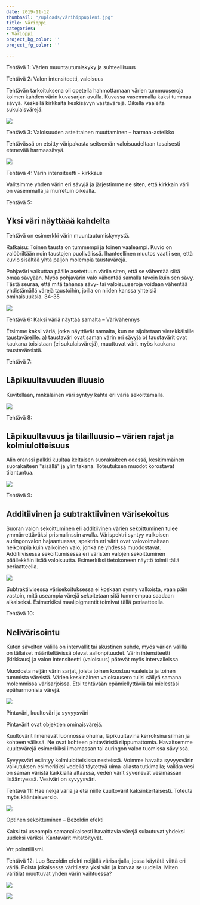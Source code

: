 ```yaml
---
date: 2019-11-12
thumbnail: "/uploads/värihippupieni.jpg"
title: Värioppi
categories:
- Värioppi
project_bg_color: ''
project_fg_color: ''

---
```

Tehtävä 1: Värien muuntautumiskyky ja suhteellisuus

Tehtävä 2: Valon intensiteetti, valoisuus

Tehtävän tarkoituksena oli opetella hahmottamaan värien tummuuseroja kolmen kahden värin kuvasarjan avulla. Kuvassa vasemmalla kaksi tummaa sävyä. Keskellä kirkkaita keskisävyn vastavärejä. Oikella vaaleita sukulaisvärejä.

![](/uploads/eropalikat.jpg)

Tehtävä 3: Valoisuuden asteittainen muuttaminen – harmaa-asteikko

Tehtävässä on etsitty väripakasta seitsemän valoisuudeltaan tasaisesti etenevää harmaasävyä.

![](/uploads/harmaasävypieni.jpg)

Tehtävä 4: Värin intensiteetti - kirkkaus

Valitsimme yhden värin eri sävyjä ja järjestimme ne siten, että kirkkain väri on vasemmalla ja murretuin oikealla.

Tehtävä 5:

## Yksi väri näyttäää kahdelta

Tehtävä on esimerkki värin muuntautumiskyvystä.

Ratkaisu: Toinen tausta on tummempi ja toinen vaaleampi. Kuvio on valööriltään noin taustojen puolivälissä. Ihanteellinen muutos vaatii sen, että kuvio sisältää yhtä paljon molempia taustavärejä.

Pohjaväri vaikuttaa päälle asetettuun väriin siten, että se vähentää siitä omaa sävyään. Myös pohjavärin valo vähentää samalla tavoin kuin sen sävy. Tästä seuraa, että mitä tahansa sävy- tai valoisuuseroja voidaan vähentää yhdistämällä värejä taustoihin, joilla on niiden kanssa yhteisiä ominaisuuksia. 34-35

![](/uploads/taustavärivaikutus.jpg)

Tehtävä 6: Kaksi väriä näyttää samalta – Värivähennys

Etsimme kaksi väriä, jotka näyttävät samalta, kun ne sijoitetaan vierekkäisille taustaväreille. a) taustaväri ovat saman värin eri sävyjä b) taustavärit ovat kaukana toisistaan (ei sukulaisvärejä), muuttuvat värit myös kaukana taustaväreistä.

Tehtävä 7:

## Läpikuultavuuden illuusio

Kuvitellaan, mnkälainen väri syntyy kahta eri väriä sekoittamalla.

![](/uploads/kukat.jpg)

Tehtävä 8:

## Läpikuultavuus ja tilailluusio – värien rajat ja kolmiulotteisuus

Alin oranssi palkki kuultaa keltaisen suorakaiteen edessä, keskimmäinen suorakaiteen "sisällä" ja ylin takana. Toteutuksen muodot korostavat tilantuntua.

![](/uploads/kiskot.jpg)

Tehtävä 9:

## Additiivinen ja subtraktiivinen värisekoitus

Suoran valon sekoittuminen eli additiivinen värien sekoittuminen tulee ymmärrettäväksi prismalinssin avulla. Värispektri syntyy valkoisen auringonvalon hajaantuessa; spektrin eri värit ovat valovoimaltaan heikompia kuin valkoinen valo, jonka ne yhdessä muodostavat. Additiivisessa sekoittumisessa eri väristen valojen sekoittuminen päällekkäin lisää valoisuutta. Esimerkiksi tietokoneen näyttö toimii tällä periaatteella.

![](/uploads/siniset.jpg)

Subtraktiivisessa värisekoituksessa ei koskaan synny valkoista, vaan päin vastoin, mitä useampia värejä sekoitetaan sitä tummempaa saadaan aikaiseksi. Esimerkiksi maalipigmentit toimivat tällä periaatteella.

Tehtävä 10:

## Nelivärisointu

Kuten sävelten välillä on intervallit tai akustinen suhde, myös värien välillä on tällaiset määriteltävissä olevat aallonpituudet. Värin intensiteetti (kirkkaus) ja valon intensiteetti (valoisuus) pätevät myös intervalleissa.

Muodosta neljän värin sarjat, joista toinen koostuu vaaleista ja toinen tummista väreistä. Värien keskinäinen valoisuusero tulisi säilyä samana molemmissa värisarjoissa. Etsi tehtävään epämiellyttäviä tai mielestäsi epäharmonisia värejä.

![](/uploads/värisointu.jpg)

Pintaväri, kuultoväri ja syvyysväri

Pintavärit ovat objektien ominaisvärejä.

Kuultovärit ilmenevät luonnossa ohuina, läpikuultavina kerroksina silmän ja kohteen välissä. Ne ovat kohteen pintaväristä riippumattomia. Havaitsemme kuultovärejä esimerkiksi ilmamassan tai auringon valon tuomissa sävyissä.

Syvyysväri esiintyy kolmiulotteisissa nesteissä. Voimme havaita syvyysvärin vaikutuksen esimerkiksi vedellä täytettyä uima-allasta tutkimalla; vaikka vesi on saman väristä kaikkialla altaassa, veden värit syvenevät vesimassan lisääntyessä. Vesiväri on syvyysväri.

Tehtävä 11: Hae nekjä väriä ja etsi niille kuultovärit kaksinkertaisesti. Toteuta myös käänteisversio.

![](/uploads/lato2.jpg)

Optinen sekoittuminen – Bezoldin efekti

Kaksi tai useampia samanaikaisesti havaittavia värejä sulautuvat yhdeksi uudeksi väriksi. Kantavärit mitätöityvät.

Vrt pointtillismi.

Tehtävä 12: Luo Bezoldin efekti neljällä värisarjalla, jossa käytätä viittä eri väriä. Poista jokaisessa väritilasta yksi väri ja korvaa se uudella. Miten väritilat muuttuvat yhden värin vaihtuessa?

![](/uploads/matot.jpg)

![](/uploads/matot-1.jpg)